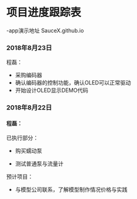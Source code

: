 # 项目进度跟踪表
-app演示地址 SauceX.github.io

### 2018年8月23日

程磊：

* 采购编码器
* 确认编码器的控制功能，确认OLED可以正常驱动
* 开始设计OLED显示DEMO代码

### 2018年8月22日

#### 程磊：

已执行部分：

* 购买蠕动泵

* 测试普通泵与流量计  

预计项目：

* 与模型公司联系，了解模型制作情况价格与实践



